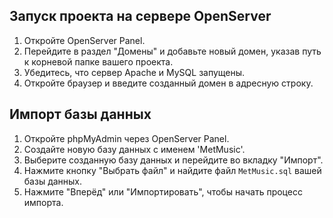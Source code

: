 
## Запуск проекта на сервере OpenServer

1. Откройте OpenServer Panel.
2. Перейдите в раздел "Домены" и добавьте новый домен, указав путь к корневой папке вашего проекта.
3. Убедитесь, что сервер Apache и MySQL запущены.
4. Откройте браузер и введите созданный домен в адресную строку.

## Импорт базы данных

1. Откройте phpMyAdmin через OpenServer Panel.
2. Создайте новую базу данных с именем 'MetMusic'.
3. Выберите созданную базу данных и перейдите во вкладку "Импорт".
4. Нажмите кнопку "Выбрать файл" и найдите файл `MetMusic.sql` вашей базы данных.
5. Нажмите "Вперёд" или "Импортировать", чтобы начать процесс импорта.


